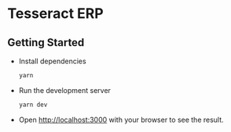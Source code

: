 # Tesseract ERP

## Getting Started

- Install dependencies
  ```sh
  yarn
  ```
- Run the development server
  ```sh
  yarn dev
  ```
- Open [http://localhost:3000](http://localhost:3000) with your browser to see the result.
